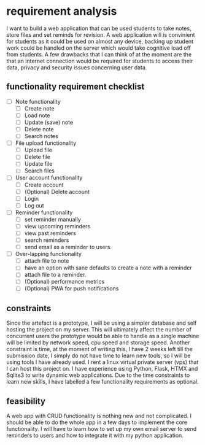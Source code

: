 # requirement analysis

I want to build a web application that can be used students to take notes, store files and set reminds for revision.
A web application will is convinient for students as it could be used on almost any device, backing up student work could be handled on the server which would take cognitive load off from students. A few drawbacks that I can think of at the moment are the that an internet connection would be required for students to access their data, privacy and security issues concerning user data.

## functionality requirement checklist
- [ ] Note functionality
    - [ ] Create note
    - [ ] Load note
    - [ ] Update (save) note
    - [ ] Delete note
    - [ ] Search notes
- [ ] File upload functionality
    - [ ] Upload file
    - [ ] Delete file
    - [ ] Update file
    - [ ] Search files
- [ ] User account functionality
    - [ ] Create account
    - [ ] \(Optional) Delete account
    - [ ] Login
    - [ ] Log out
- [ ] Reminder functionality
    - [ ] set reminder manually
    - [ ] view upcoming reminders
    - [ ] view past reminders
    - [ ] search reminders
    - [ ] send email as a reminder to users.
- [ ] Over-lapping functionality
    - [ ] attach file to note
    - [ ] have an option with sane defaults to create a note with a reminder
    - [ ] attach file to a reminder.  
    - [ ] \(Optional) performance metrics
    - [ ] \(Optional) PWA for push notifications

## constraints

Since the artefact is a prototype, I will be using a simpler database and self hosting the project on my server. This will ultimately affect the number of concurrent users the prototype would be able to handle as a single machine will be limited by network speed, cpu speed and storage speed. Another constraint is time, at the moment of writing this, I have 2 weeks left till the submission date, I simply do not have time to learn new tools, so I will be using tools I have already used. I rent a linux virtual private server (vps) that I can host this project on. I have experience using Python, Flask, HTMX and Sqlite3 to write dynamic web applications. Due to the time constraints to learn new skills, I have labelled a few functionality requirements as optional.

## feasibility

A web app with CRUD functionality is nothing new and not complicated. I should be able to do the whole app in a few days to implement the core functionality. I will have to learn how to set up my own email server to send reminders to users and how to integrate it with my python application.